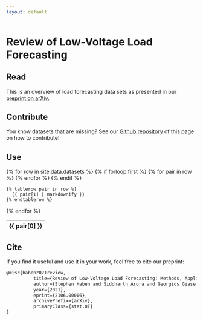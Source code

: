 ```yaml
---
layout: default
---
```

# Review of Low-Voltage Load Forecasting
## Read
This is an overview of load forecasting data sets as presented in our [preprint on arXiv](https://arxiv.org/pdf/2106.00006v1.pdf).

## Contribute
You know datasets that are missing? See our  [Github repository](https://github.com/low-voltage-loadforecasting/low-voltage-loadforecasting.github.io) of this page on how to contribute!

## Use

<table id="dataset-table">
  {% for row in site.data.datasets %}
    {% if forloop.first %}
	<thead>
    <tr>
      {% for pair in row %}
        <th>{{ pair[0] }}</th>
      {% endfor %}
    </tr>
	</thead>
    {% endif %}

    {% tablerow pair in row %}
      {{ pair[1] | markdownify }}
    {% endtablerow %}
  {% endfor %}
</table>

<script>
  $(document).ready( function () {
    $('#dataset-table').DataTable();
} );
</script>

## Cite

If you find it useful and use it in your work, feel free to cite our preprint:

```latex
@misc{haben2021review,
          title={Review of Low-Voltage Load Forecasting: Methods, Applications, and Recommendations}, 
          author={Stephen Haben and Siddharth Arora and Georgios Giasemidis and Marcus Voss and Danica Vukadinovic Greetham},
          year={2021},
          eprint={2106.00006},
          archivePrefix={arXiv},
          primaryClass={stat.OT}
}
```